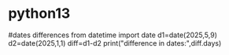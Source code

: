 # python13
#dates differences
from datetime import date
d1=date(2025,5,9)
d2=date(2025,1,1)
diff=d1-d2
print("difference in dates:",diff.days)
